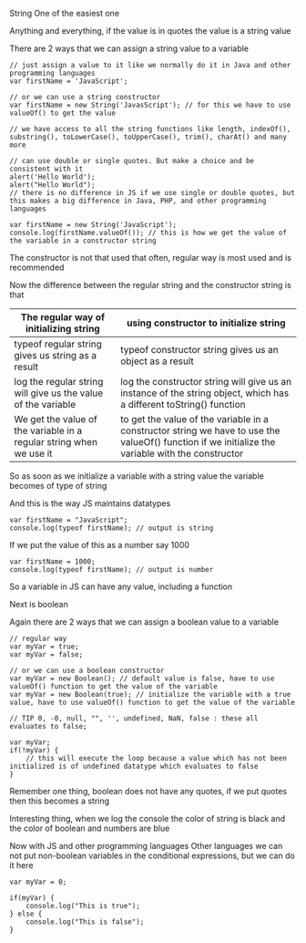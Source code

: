 String
One of the easiest one

Anything and everything, if the value is in quotes the value is a string value

There are 2 ways that we can assign a string value to a variable

```
// just assign a value to it like we normally do it in Java and other programming languages
var firstName = 'JavaScript';

// or we can use a string constructor
var firstName = new String('JavasScript'); // for this we have to use valueOf() to get the value

// we have access to all the string functions like length, indexOf(), substring(), toLowerCase(), toUpperCase(), trim(), charAt() and many more

// can use double or single quotes. But make a choice and be consistent with it
alert('Hello World');
alert("Hello World");
// there is no difference in JS if we use single or double quotes, but this makes a big difference in Java, PHP, and other programming languages

var firstName = new String('JavaScript');
console.log(firstName.valueOf()); // this is how we get the value of the variable in a constructor string
```

The constructor is not that used that often, regular way is most used and is recommended

Now the difference between the regular string and the constructor string is that

The regular way of initializing string | using constructor to initialize string
-------------------------------- | --------------------------------------
typeof regular string gives us string as a result | typeof constructor string gives us an object as a result
log the regular string will give us the value of the variable | log the constructor string will give us an instance of the string object, which has a different toString() function
We get the value of the variable in a regular string when we use it | to get the value of the variable in a constructor string we have to use the valueOf() function if we initialize the variable with the constructor

So as soon as we initialize a variable with a string value the variable becomes of type of string

And this is the way JS maintains datatypes

```
var firstName = "JavaScript";
console.log(typeof firstName); // output is string
```

If we put the value of this as a number say 1000

```
var firstName = 1000;
console.log(typeof firstName); // output is number
```

So a variable in JS can have any value, including a function

Next is boolean

Again there are 2 ways that we can assign a boolean value to a variable

```
// regular way
var myVar = true;
var myVar = false;

// or we can use a boolean constructor
var myVar = new Boolean(); // default value is false, have to use valueOf() function to get the value of the variable
var myVar = new Boolean(true); // initialize the variable with a true value, have to use valueOf() function to get the value of the variable

// TIP 0, -0, null, "", '', undefined, NaN, false : these all evaluates to false;

var myVar;
if(!myVar) {
	// this will execute the loop because a value which has not been initialized is of undefined datatype which evaluates to false 
}
```

Remember one thing, boolean does not have any quotes, if we put quotes then this becomes a string

Interesting thing, when we log the console the color of string is black and the color of boolean and numbers are blue

Now with JS and other programming languages
Other languages we can not put non-boolean variables in the conditional expressions, but we can do it here

```
var myVar = 0;

if(myVar) {
	console.log("This is true");
} else {
	console.log("This is false");
}
```